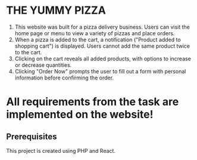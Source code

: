 # THE YUMMY PIZZA

1. This website was built for a pizza delivery business. Users can visit the home page or menu to view a variety of pizzas and place orders. 
2. When a pizza is added to the cart, a notification ("Product added to shopping cart") is displayed. Users cannot add the same product twice to the cart. 
3. Clicking on the cart reveals all added products, with options to increase or decrease quantities. 
4. Clicking "Order Now" prompts the user to fill out a form with personal information before confirming the order.

# All requirements from the task are implemented on the website!

## Prerequisites
This project is created using PHP and React.

